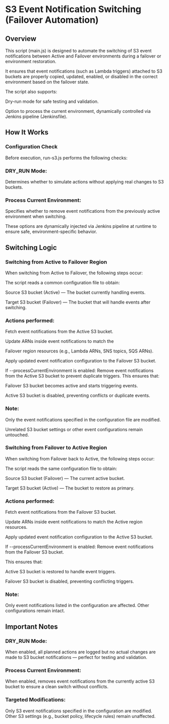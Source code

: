 # S3 Event Notification Switching (Failover Automation)
## Overview
This script (main.js) is designed to automate the switching of S3 event notifications between Active and Failover environments during a failover or environment restoration.

It ensures that event notifications (such as Lambda triggers) attached to S3 buckets are properly copied, updated, enabled, or disabled in the correct environment based on the failover state.

The script also supports:

Dry-run mode for safe testing and validation.

Option to process the current environment, dynamically controlled via Jenkins pipeline (Jenkinsfile).
## How It Works
### Configuration Check
Before execution, run-s3.js performs the following checks:

### DRY_RUN Mode:
Determines whether to simulate actions without applying real changes to S3 buckets.

### Process Current Environment:
Specifies whether to remove event notifications from the previously active environment when switching.

These options are dynamically injected via Jenkins pipeline at runtime to ensure safe, environment-specific behavior.

## Switching Logic
### Switching from Active to Failover Region
When switching from Active to Failover, the following steps occur:

The script reads a common configuration file to obtain:

Source S3 bucket (Active) — The bucket currently handling events.

Target S3 bucket (Failover) — The bucket that will handle events after switching.

### Actions performed:
Fetch event notifications from the Active S3 bucket.

Update ARNs inside event notifications to match the 

Failover region resources (e.g., Lambda ARNs, SNS topics, SQS ARNs).

Apply updated event notification configuration to the Failover S3 bucket.

If --processCurrentEnvironment is enabled:
Remove event notifications from the Active S3 bucket to prevent duplicate triggers.
This ensures that:

Failover S3 bucket becomes active and starts triggering events.

Active S3 bucket is disabled, preventing conflicts or duplicate events.
### Note:
Only the event notifications specified in the configuration file are modified.

Unrelated S3 bucket settings or other event configurations remain untouched.

### Switching from Failover to Active Region
When switching from Failover back to Active, the following steps occur:

The script reads the same configuration file to obtain:

Source S3 bucket (Failover) — The current active bucket.

Target S3 bucket (Active) — The bucket to restore as primary.

### Actions performed:

Fetch event notifications from the Failover S3 bucket.

Update ARNs inside event notifications to match the 
Active region resources.

Apply updated event notification configuration to the 
Active S3 bucket.

If --processCurrentEnvironment is enabled:
Remove event notifications from the Failover S3 bucket.

This ensures that:

Active S3 bucket is restored to handle event triggers.

Failover S3 bucket is disabled, preventing conflicting triggers.

### Note:
Only event notifications listed in the configuration are affected.
Other configurations remain intact.

## Important Notes
### DRY_RUN Mode:
When enabled, all planned actions are logged but no actual changes are made to S3 bucket notifications — perfect for testing and validation.

### Process Current Environment:
When enabled, removes event notifications from the currently active S3 bucket to ensure a clean switch without conflicts.
### Targeted Modifications:
Only S3 event notifications specified in the configuration are modified.
Other S3 settings (e.g., bucket policy, lifecycle rules) remain unaffected.